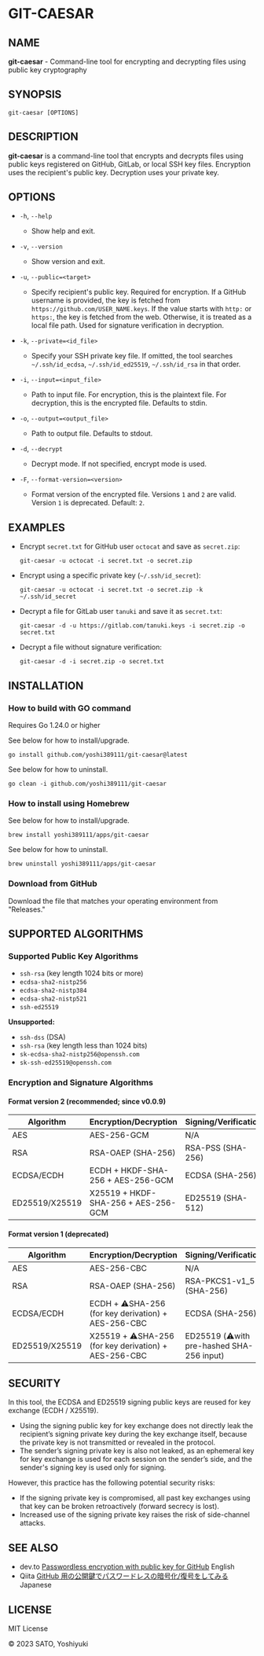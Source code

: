# GIT-CAESAR

## NAME

**git-caesar** - Command-line tool for encrypting and decrypting files using public key cryptography

## SYNOPSIS

```shell
git-caesar [OPTIONS]
```

## DESCRIPTION

**git-caesar** is a command-line tool that encrypts and decrypts files using public keys registered on GitHub, GitLab, or local SSH key files.
Encryption uses the recipient's public key. Decryption uses your private key.

## OPTIONS

- `-h`, `--help`
  - Show help and exit.

- `-v`, `--version`
  - Show version and exit.

- `-u`, `--public=<target>`
  - Specify recipient's public key. Required for encryption.
    If a GitHub username is provided, the key is fetched from
    `https://github.com/USER_NAME.keys`.
    If the value starts with `http:` or `https:`, the key is fetched from the web.
    Otherwise, it is treated as a local file path.
    Used for signature verification in decryption.

- `-k`, `--private=<id_file>`
  - Specify your SSH private key file.
    If omitted, the tool searches `~/.ssh/id_ecdsa`, `~/.ssh/id_ed25519`, `~/.ssh/id_rsa` in that order.

- `-i`, `--input=<input_file>`
  - Path to input file.
    For encryption, this is the plaintext file.
    For decryption, this is the encrypted file.
    Defaults to stdin.

- `-o`, `--output=<output_file>`
  - Path to output file.
    Defaults to stdout.

- `-d`, `--decrypt`
  - Decrypt mode. If not specified, encrypt mode is used.

- `-F`, `--format-version=<version>`
  - Format version of the encrypted file.
    Versions `1` and `2` are valid. Version `1` is deprecated.
    Default: `2`.

## EXAMPLES

- Encrypt `secret.txt` for GitHub user `octocat` and save as `secret.zip`:

    ```shell
    git-caesar -u octocat -i secret.txt -o secret.zip
    ```

- Encrypt using a specific private key (`~/.ssh/id_secret`):

    ```shell
    git-caesar -u octocat -i secret.txt -o secret.zip -k ~/.ssh/id_secret
    ```

- Decrypt a file for GitLab user `tanuki` and save it as `secret.txt`:

    ```shell
    git-caesar -d -u https://gitlab.com/tanuki.keys -i secret.zip -o secret.txt
    ```

- Decrypt a file without signature verification:

    ```shell
    git-caesar -d -i secret.zip -o secret.txt
    ```

## INSTALLATION

### How to build with GO command

Requires Go 1.24.0 or higher

See below for how to install/upgrade.

```shell
go install github.com/yoshi389111/git-caesar@latest
```

See below for how to uninstall.

```shell
go clean -i github.com/yoshi389111/git-caesar
```

### How to install using Homebrew

See below for how to install/upgrade.

```shell
brew install yoshi389111/apps/git-caesar
```

See below for how to uninstall.

```shell
brew uninstall yoshi389111/apps/git-caesar
```

### Download from GitHub

Download the file that matches your operating environment from "Releases."

## SUPPORTED ALGORITHMS

### Supported Public Key Algorithms

- `ssh-rsa` (key length 1024 bits or more)
- `ecdsa-sha2-nistp256`
- `ecdsa-sha2-nistp384`
- `ecdsa-sha2-nistp521`
- `ssh-ed25519`

**Unsupported:**

- `ssh-dss` (DSA)
- `ssh-rsa` (key length less than 1024 bits)
- `sk-ecdsa-sha2-nistp256@openssh.com`
- `sk-ssh-ed25519@openssh.com`

### Encryption and Signature Algorithms

#### Format version 2 (recommended; since v0.0.9)

| Algorithm        | Encryption/Decryption                       | Signing/Verification         |
|------------------|---------------------------------------------|------------------------------|
| AES              | AES-256-GCM                                 | N/A                          |
| RSA              | RSA-OAEP (SHA-256)                          | RSA-PSS (SHA-256)            |
| ECDSA/ECDH       | ECDH + HKDF-SHA-256 + AES-256-GCM           | ECDSA (SHA-256)              |
| ED25519/X25519   | X25519 + HKDF-SHA-256 + AES-256-GCM         | ED25519 (SHA-512)            |

#### Format version 1 (deprecated)

| Algorithm        | Encryption/Decryption                       | Signing/Verification         |
|------------------|---------------------------------------------|------------------------------|
| AES              | AES-256-CBC                                 | N/A                          |
| RSA              | RSA-OAEP (SHA-256)                          | RSA-PKCS1-v1_5 (SHA-256)     |
| ECDSA/ECDH       | ECDH + ⚠️SHA-256 (for key derivation) + AES-256-CBC   | ECDSA (SHA-256)   |
| ED25519/X25519   | X25519 + ⚠️SHA-256 (for key derivation) + AES-256-CBC | ED25519 (⚠️with pre-hashed SHA-256 input) |

## SECURITY

In this tool, the ECDSA and ED25519 signing public keys are reused for key exchange (ECDH / X25519).

- Using the signing public key for key exchange does not directly leak the recipient’s signing private key during the key exchange itself, because the private key is not transmitted or revealed in the protocol.
- The sender’s signing private key is also not leaked, as an ephemeral key for key exchange is used for each session on the sender’s side, and the sender's signing key is used only for signing.

However, this practice has the following potential security risks:

- If the signing private key is compromised, all past key exchanges using that key can be broken retroactively (forward secrecy is lost).
- Increased use of the signing private key raises the risk of side-channel attacks.

## SEE ALSO

- dev.to [Passwordless encryption with public key for GitHub](https://dev.to/yoshi389111/passwordless-encryption-with-public-key-for-github-kb6) English
- Qiita [GitHub 用の公開鍵でパスワードレスの暗号化/復号をしてみる](https://qiita.com/yoshi389111/items/238908e1933a8a4018c6) Japanese

## LICENSE

MIT License

&copy; 2023 SATO, Yoshiyuki
